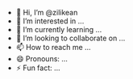 - 👋 Hi, I’m @zilikean
- 👀 I’m interested in ...
- 🌱 I’m currently learning ...
- 💞️ I’m looking to collaborate on ...
- 📫 How to reach me ...
- 😄 Pronouns: ...
- ⚡ Fun fact: ...

<!---
zilikean/zilikean is a ✨ special ✨ repository because its `README.md` (this file) appears on your GitHub profile.
You can click the Preview link to take a look at your changes.
--->
